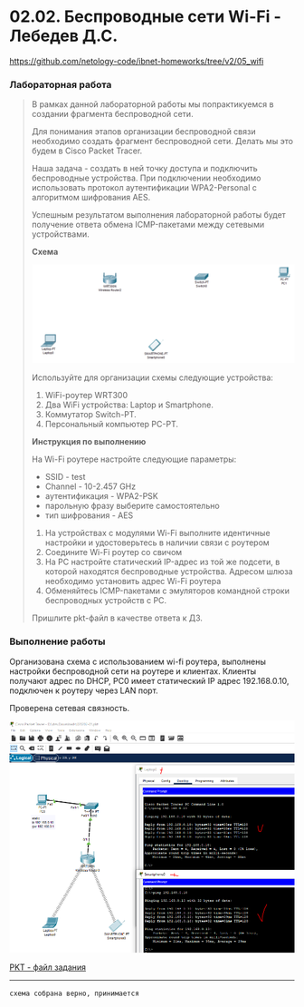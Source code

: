 # 02.02. Беспроводные сети Wi-Fi - Лебедев Д.С.
https://github.com/netology-code/ibnet-homeworks/tree/v2/05_wifi
### Лабораторная работа

> В рамках данной лабораторной работы мы попрактикуемся в создании фрагмента беспроводной сети.
> 
> Для понимания этапов организации беспроводной связи необходимо создать фрагмент беспроводной сети. Делать мы это будем в Cisco Packet Tracer.
> 
> Наша задача - создать в ней точку доступа и подключить беспроводные устройства. При подключении необходимо использовать протокол аутентификации WPA2-Personal с алгоритмом шифрования AES.
> 
> Успешным результатом выполнения лабораторной работы будет получение ответа обмена ICMP-пакетами между сетевыми устройствами.
> 
> **Схема**
> 
> ![](_att/020202/020202-00.png)
> 
> Используйте для организации схемы следующие устройства:
> 1. WiFi-роутер WRT300
> 2. Два WiFi устройства: Laptop и Smartphone.
> 3. Коммутатор Switch-PT.
> 4. Персональный компьютер PC-PT.
> 
> **Инструкция по выполнению**
> 
> На Wi-Fi роутере настройте следующие параметры:
> - SSID - test
> - Channel - 10-2.457 GHz
> - аутентификация - WPA2-PSK
> - парольную фразу выберите самостоятельно
> - тип шифрования - AES
> 1. На устройствах с модулями Wi-Fi выполните идентичные настройки и удостоверьтесь в наличии связи с роутером
> 2. Соедините Wi-Fi роутер cо свичом
> 3. На PC настройте статический IP-адрес из той же подсети, в которой находятся беспроводные устройства. Адресом шлюза необходимо установить адрес Wi-Fi роутера
> 4. Обменяйтесь ICMP-пакетами с эмуляторов командной строки беспроводных устройств с PC.
> 
> Пришлите pkt-файл в качестве ответа к ДЗ.

### Выполнение работы

Организована схема с использованием wi-fi роутера, выполнены настройки беспроводной сети на роутере и клиентах. Клиенты получают адрес по DHCP, PC0 имеет статический IP адрес 192.168.0.10, подключен к роутеру через LAN порт.

Проверена сетевая связность.

![](_att/020202/020202-01.png)  

[PKT - файл задания](_att/020202/020202-01.pkt)

---
```
схема собрана верно, принимается
```